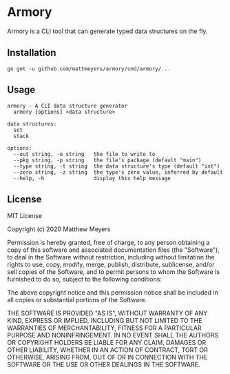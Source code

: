 # Armory

Armory is a CLI tool that can generate typed data structures on the fly.

## Installation

```
go get -u github.com/mattmeyers/armory/cmd/armory/...
```

## Usage

```
armory - A CLI data structure generator
  armory [options] <data structure>

data structures:
  set
  stack

options:
  --out string, -o string   the file to write to
  --pkg string, -p string   the file's package (default "main")
  --type string, -t string  the data structure's type (default "int")
  --zero string, -z string  the type's zero value, inferred by default
  --help, -h                display this help message
```

## License

MIT License

Copyright (c) 2020 Matthew Meyers

Permission is hereby granted, free of charge, to any person obtaining a copy
of this software and associated documentation files (the "Software"), to deal
in the Software without restriction, including without limitation the rights
to use, copy, modify, merge, publish, distribute, sublicense, and/or sell
copies of the Software, and to permit persons to whom the Software is
furnished to do so, subject to the following conditions:

The above copyright notice and this permission notice shall be included in all
copies or substantial portions of the Software.

THE SOFTWARE IS PROVIDED "AS IS", WITHOUT WARRANTY OF ANY KIND, EXPRESS OR
IMPLIED, INCLUDING BUT NOT LIMITED TO THE WARRANTIES OF MERCHANTABILITY,
FITNESS FOR A PARTICULAR PURPOSE AND NONINFRINGEMENT. IN NO EVENT SHALL THE
AUTHORS OR COPYRIGHT HOLDERS BE LIABLE FOR ANY CLAIM, DAMAGES OR OTHER
LIABILITY, WHETHER IN AN ACTION OF CONTRACT, TORT OR OTHERWISE, ARISING FROM,
OUT OF OR IN CONNECTION WITH THE SOFTWARE OR THE USE OR OTHER DEALINGS IN THE
SOFTWARE.
